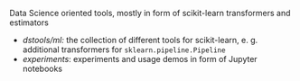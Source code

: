 Data Science oriented tools, mostly in form of scikit-learn transformers and estimators

- *dstools/ml:* the collection of different tools for scikit-learn,
e. g. additional transformers for `sklearn.pipeline.Pipeline`
- *experiments*: experiments and usage demos in form of Jupyter notebooks